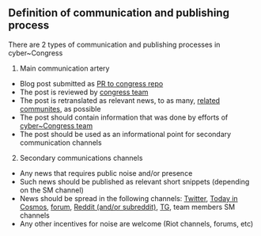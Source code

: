 ## Definition of communication and publishing process

There are 2 types of communication and publishing processes in cyber~Congress

1) Main communication artery
- Blog post submitted as [PR to congress repo](https://github.com/cybercongress/congress/pulls)
- The post is reviewed by [congress team](https://github.com/orgs/cybercongress/teams/congress)
- The post is retranslated as relevant news, to as many, [related communites](https://github.com/cybercongress/congress/issues/289), as possible 
- The post should contain information that was done by efforts of [cyber~Congress team](https://github.com/orgs/cybercongress/people)
- The post should be used as an informational point for secondary communication channels

2) Secondary communications channels
- Any news that requires public noise and/or presence
- Such news should be published as relevant short snippets (depending on the SM channel)
- News should be spread in the following channels: [Twitter](https://twitter.com/cyber_devs), [Today in Cosmos](https://twitter.com/adriana_kalpa), [forum](https://ai.cybercongress.ai/), [Reddit (and/or subreddit)](https://www.reddit.com/r/cybercongress/), [TG](https://t.me/fuckgoogle), team members SM channels
- Any other incentives for noise are welcome (Riot channels, forums, etc) 

